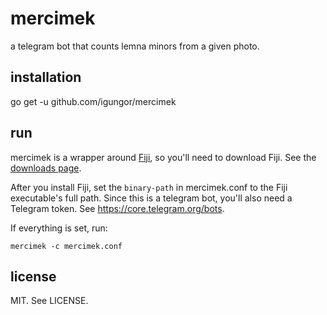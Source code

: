 # mercimek

a telegram bot that counts lemna minors from a given photo.

## installation

go get -u github.com/igungor/mercimek

## run

mercimek is a wrapper around [Fiji](https://imagej.net/Fiji), so you'll need to download Fiji. See
the [downloads page](https://imagej.net/Fiji/Downloads).

After you install Fiji, set the `binary-path` in mercimek.conf to the Fiji executable's full path.
Since this is a telegram bot, you'll also need a Telegram token. See
https://core.telegram.org/bots.

If everything is set, run:

`mercimek -c mercimek.conf`

## license

MIT. See LICENSE.
